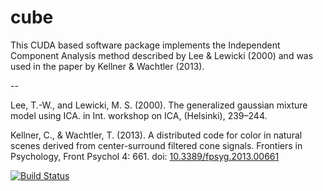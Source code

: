 cube
====

This CUDA based software package implements the Independent Component Analysis method
described by Lee & Lewicki (2000) and was used in the paper by Kellner & Wachtler (2013). 

--

Lee, T.-W., and Lewicki, M. S. (2000). The generalized gaussian mixture model using ICA.
in Int. workshop on ICA, (Helsinki), 239–244.

Kellner, C., & Wachtler, T. (2013). A distributed code for color in natural scenes derived
from center-surround filtered cone signals. Frontiers in Psychology, Front Psychol 4: 661.
doi: [10.3389/fpsyg.2013.00661](http://www.frontiersin.org/Journal/10.3389/fpsyg.2013.00661/abstract)

[![Build Status](https://travis-ci.org/gicmo/cube.png?branch=master)](https://travis-ci.org/gicmo/cube)
